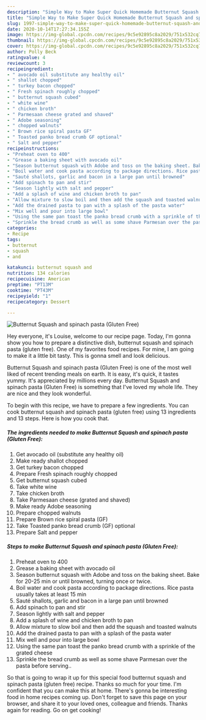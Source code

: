 ```yaml
---
description: "Simple Way to Make Super Quick Homemade Butternut Squash and spinach pasta (Gluten Free)"
title: "Simple Way to Make Super Quick Homemade Butternut Squash and spinach pasta (Gluten Free)"
slug: 1997-simple-way-to-make-super-quick-homemade-butternut-squash-and-spinach-pasta-gluten-free
date: 2020-10-14T17:27:34.155Z
image: https://img-global.cpcdn.com/recipes/9c5e92895c8a2029/751x532cq70/butternut-squash-and-spinach-pasta-gluten-free-recipe-main-photo.jpg
thumbnail: https://img-global.cpcdn.com/recipes/9c5e92895c8a2029/751x532cq70/butternut-squash-and-spinach-pasta-gluten-free-recipe-main-photo.jpg
cover: https://img-global.cpcdn.com/recipes/9c5e92895c8a2029/751x532cq70/butternut-squash-and-spinach-pasta-gluten-free-recipe-main-photo.jpg
author: Polly Beck
ratingvalue: 4
reviewcount: 3
recipeingredient:
- " avocado oil substitute any healthy oil"
- " shallot chopped"
- " turkey bacon chopped"
- " Fresh spinach roughly chopped"
- " butternut squash cubed"
- " white wine"
- " chicken broth"
- " Parmesaan cheese grated and shaved"
- " Adobe seasoning"
- " chopped walnuts"
- " Brown rice spiral pasta GF"
- " Toasted panko bread crumb GF optional"
- " Salt and pepper"
recipeinstructions:
- "Preheat oven to 400"
- "Grease a baking sheet with avocado oil"
- "Season butternut squash with Adobe and toss on the baking sheet. Bake for 20-25 min or until browned, turning once or twice."
- "Boil water and cook pasta according to package directions. Rice pasta usually takes at least 15 min"
- "Sauté shallots, garlic and bacon in a large pan until browned"
- "Add spinach to pan and stir"
- "Season lightly with salt and pepper"
- "Add a splash of wine and chicken broth to pan"
- "Allow mixture to slow boil and then add the squash and toasted walnuts"
- "Add the drained pasta to pan with a splash of the pasta water"
- "Mix well and pour into large bowl"
- "Using the same pan toast the panko bread crumb with a sprinkle of the grated cheese"
- "Sprinkle the bread crumb as well as some shave Parmesan over the pasta before serving.."
categories:
- Recipe
tags:
- butternut
- squash
- and

katakunci: butternut squash and 
nutrition: 134 calories
recipecuisine: American
preptime: "PT13M"
cooktime: "PT43M"
recipeyield: "1"
recipecategory: Dessert

---
```



![Butternut Squash and spinach pasta (Gluten Free)](https://img-global.cpcdn.com/recipes/9c5e92895c8a2029/751x532cq70/butternut-squash-and-spinach-pasta-gluten-free-recipe-main-photo.jpg)

Hey everyone, it's Louise, welcome to our recipe page. Today, I'm gonna show you how to prepare a distinctive dish, butternut squash and spinach pasta (gluten free). One of my favorites food recipes. For mine, I am going to make it a little bit tasty. This is gonna smell and look delicious.

Butternut Squash and spinach pasta (Gluten Free) is one of the most well liked of recent trending meals on earth. It is easy, it's quick, it tastes yummy. It's appreciated by millions every day. Butternut Squash and spinach pasta (Gluten Free) is something that I've loved my whole life. They are nice and they look wonderful.




To begin with this recipe, we have to prepare a few ingredients. You can cook butternut squash and spinach pasta (gluten free) using 13 ingredients and 13 steps. Here is how you cook that.

<!--inarticleads1-->

##### The ingredients needed to make Butternut Squash and spinach pasta (Gluten Free):

1. Get  avocado oil (substitute any healthy oil)
1. Make ready  shallot chopped
1. Get  turkey bacon chopped
1. Prepare  Fresh spinach roughly chopped
1. Get  butternut squash cubed
1. Take  white wine
1. Take  chicken broth
1. Take  Parmesaan cheese (grated and shaved)
1. Make ready  Adobe seasoning
1. Prepare  chopped walnuts
1. Prepare  Brown rice spiral pasta (GF)
1. Take  Toasted panko bread crumb (GF) optional
1. Prepare  Salt and pepper




<!--inarticleads2-->

##### Steps to make Butternut Squash and spinach pasta (Gluten Free):

1. Preheat oven to 400
1. Grease a baking sheet with avocado oil
1. Season butternut squash with Adobe and toss on the baking sheet. Bake for 20-25 min or until browned, turning once or twice.
1. Boil water and cook pasta according to package directions. Rice pasta usually takes at least 15 min
1. Sauté shallots, garlic and bacon in a large pan until browned
1. Add spinach to pan and stir
1. Season lightly with salt and pepper
1. Add a splash of wine and chicken broth to pan
1. Allow mixture to slow boil and then add the squash and toasted walnuts
1. Add the drained pasta to pan with a splash of the pasta water
1. Mix well and pour into large bowl
1. Using the same pan toast the panko bread crumb with a sprinkle of the grated cheese
1. Sprinkle the bread crumb as well as some shave Parmesan over the pasta before serving..




So that is going to wrap it up for this special food butternut squash and spinach pasta (gluten free) recipe. Thanks so much for your time. I'm confident that you can make this at home. There's gonna be interesting food in home recipes coming up. Don't forget to save this page on your browser, and share it to your loved ones, colleague and friends. Thanks again for reading. Go on get cooking!

